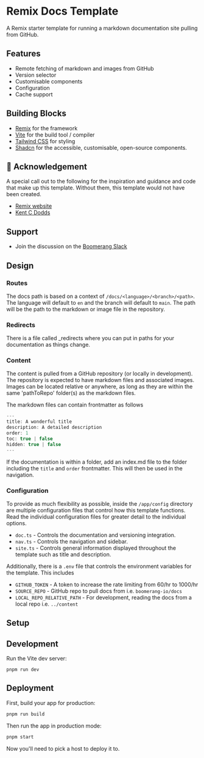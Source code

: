 # Remix Docs Template

A Remix starter template for running a markdown documentation site pulling from GitHub.

## Features

- Remote fetching of markdown and images from GitHub
- Version selector
- Customisable components
- Configuration
- Cache support

## Building Blocks

- [Remix](https://remix.run/) for the framework
- [Vite](https://vitejs.dev/) for the build tool / compiler
- [Tailwind CSS](https://tailwindcss.com/) for styling
- [Shadcn](https://ui.shadcn.com/) for the accessible, customisable, open-source components.

## 🖤 Acknowledgement

A special call out to the following for the inspiration and guidance and code that make up this template. Without them, this template would not have been created.

- [Remix website](https://github.com/remix-run/remix-website)
- [Kent C Dodds](https://github.com/kentcdodds/kentcdodds.com)

## Support

- Join the discussion on the [Boomerang Slack](https://join.slack.com/t/boomerang-io/shared_invite/zt-pxo2yw2o-c3~6YvWkKNrKIwhIBAKhaw)

## Design

### Routes

The docs path is based on a context of `/docs/<language>/<branch>/<path>`. The language will default to `en` and the branch will default to `main`. The path will be the path to the markdown or image file in the repository.

### Redirects

There is a file called \_redirects where you can put in paths for your documentation as things change.

### Content

The content is pulled from a GitHub repository (or locally in development). The repository is expected to have markdown files and associated images. Images can be located relative or anywhere, as long as they are within the same 'pathToRepo' folder(s) as the markdown files.

The markdown files can contain frontmatter as follows

```jsx
---
title: A wonderful title
description: A detailed description
order: 1
toc: true | false
hidden: true | false
---
```

If the documentation is within a folder, add an index.md file to the folder including the `title` and `order` frontmatter. This will then be used in the navigation.

### Configuration

To provide as much flexibility as possible, inside the `/app/config` directory are multiple configuration files that control how this template functions. Read the individual configuration files for greater detail to the individual options.

- `doc.ts` - Controls the documentation and versioning integration.
- `nav.ts` - Controls the navigation and sidebar.
- `site.ts` - Controls general information displayed throughout the template such as title and description.

Additionally, there is a `.env` file that controls the environment variables for the template. This includes

- `GITHUB_TOKEN` - A token to increase the rate limiting from 60/hr to 1000/hr
- `SOURCE_REPO` - GitHub repo to pull docs from i.e. `boomerang-io/docs`
- `LOCAL_REPO_RELATIVE_PATH` - For development, reading the docs from a local repo i.e. `../content`

## Setup

## Development

Run the Vite dev server:

```shellscript
pnpm run dev
```

## Deployment

First, build your app for production:

```sh
pnpm run build
```

Then run the app in production mode:

```sh
pnpm start
```

Now you'll need to pick a host to deploy it to.
